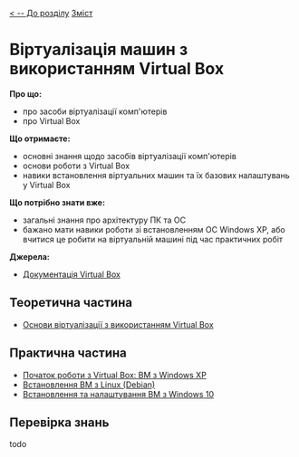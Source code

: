 [< -- До розділу](../README.md)         [Зміст](../../contents.md)

# Віртуалізація машин з використанням Virtual Box

**Про що:**

- про засоби віртуалізації комп'ютерів
- про Virtual Box

**Що отримаєте:**

- основні знання щодо засобів віртуалізації комп'ютерів
- основи роботи з Virtual Box
- навики встановлення віртуальних машин та їх базових налаштувань у Virtual Box

**Що потрібно знати вже:**

- загальні знання про архітектуру ПК та ОС
- бажано мати навики роботи зі встановленням ОС Windows XP, або вчитися це робити на віртуальній машині під час практичних робіт 

**Джерела:** 

- [Документація Virtual Box](https://www.virtualbox.org/manual)

## Теоретична частина

- [Основи віртуалізації з використанням Virtual Box](teor.md)

## Практична частина

- [Початок роботи з Virtual Box: ВМ з Windows XP](lab.md)
- [Встановлення ВМ з Linux (Debian)](lablinuxdesktop.md)
- [Встановлення та налаштування ВМ з Windows 10](labwin10.md)

## Перевірка знань

todo
